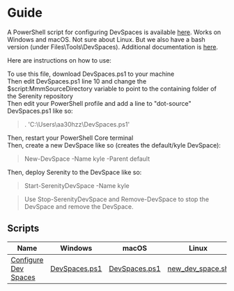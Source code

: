# Guide

A PowerShell script for configuring DevSpaces is available [here](https://acsicorp.sharepoint.com/sites/3MDigitalGGKAnalysts/Shared%20Documents/General/Tools/DevSpaces/DevSpaces.ps1).  Works on Windows and macOS.  Not sure about Linux.  But we also have a bash version (under Files\Tools\DevSpaces).  Additional documentation is [here](https://github.com/3M-Company/azure-iot-platform-dotnet/blob/master/docs/DEVELOPMENT.md#azure-devspaces).

Here are instructions on how to use:

To use this file, download DevSpaces.ps1 to your machine  
Then edit DevSpaces.ps1 line 10 and change the $script:MmmSourceDirectory variable to point to the containing folder of the Serenity repository  
Then edit your PowerShell profile and add a line to "dot-source" DevSpaces.ps1 like so:
> . 'C:\Users\aa30hzz\DevSpaces.ps1'

Then, restart your PowerShell Core terminal  
Then, create a new DevSpace like so (creates the default/kyle DevSpace):
> New-DevSpace -Name kyle -Parent default

Then, deploy Serenity to the DevSpace like so:
> Start-SerenityDevSpace -Name kyle

> Use Stop-SerenityDevSpace and Remove-DevSpace to stop the DevSpace and remove the DevSpace.

## Scripts

|Name  |Windows  |macOS  |Linux  |
|---------|---------|---------|---------|
|[Configure Dev Spaces](dev-spaces.md)     |   [DevSpaces.ps1](https://acsicorp.sharepoint.com/sites/3MDigitalGGKAnalysts/Shared%20Documents/General/Tools/DevSpaces/DevSpaces.ps1)      |   [DevSpaces.ps1](https://acsicorp.sharepoint.com/sites/3MDigitalGGKAnalysts/Shared%20Documents/General/Tools/DevSpaces/DevSpaces.ps1)      |  [new_dev_space.sh](https://acsicorp.sharepoint.com/sites/3MDigitalGGKAnalysts/Shared%20Documents/General/Tools/DevSpaces/new_dev_space.sh)       |

